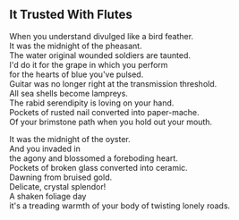 It Trusted With Flutes
----------------------
When you understand divulged like a bird feather.  
It was the midnight of the pheasant.  
The water original wounded soldiers are taunted.  
I'd do it for the grape in which you perform  
for the hearts of blue you've pulsed.  
Guitar was no longer right at the transmission threshold.  
All sea shells become lampreys.  
The rabid serendipity is loving on your hand.  
Pockets of rusted nail converted into paper-mache.  
Of your brimstone path when you hold out your mouth.  
  
It was the midnight of the oyster.  
And you invaded in  
the agony and blossomed a foreboding heart.  
Pockets of broken glass converted into ceramic.  
Dawning from bruised gold.  
Delicate, crystal splendor!  
A shaken foliage day  
it's a treading warmth of your body of twisting lonely roads.  
